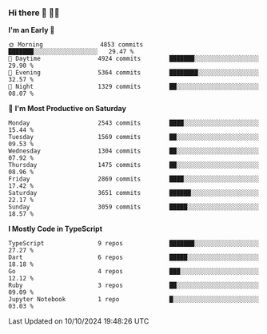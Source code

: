 ### Hi there 👋 🧑‍💻



<!--START_SECTION:waka-->
**I'm an Early 🐤** 

```text
🌞 Morning                4853 commits        ███████░░░░░░░░░░░░░░░░░░   29.47 % 
🌆 Daytime                4924 commits        ███████░░░░░░░░░░░░░░░░░░   29.90 % 
🌃 Evening                5364 commits        ████████░░░░░░░░░░░░░░░░░   32.57 % 
🌙 Night                  1329 commits        ██░░░░░░░░░░░░░░░░░░░░░░░   08.07 % 
```
📅 **I'm Most Productive on Saturday** 

```text
Monday                   2543 commits        ████░░░░░░░░░░░░░░░░░░░░░   15.44 % 
Tuesday                  1569 commits        ██░░░░░░░░░░░░░░░░░░░░░░░   09.53 % 
Wednesday                1304 commits        ██░░░░░░░░░░░░░░░░░░░░░░░   07.92 % 
Thursday                 1475 commits        ██░░░░░░░░░░░░░░░░░░░░░░░   08.96 % 
Friday                   2869 commits        ████░░░░░░░░░░░░░░░░░░░░░   17.42 % 
Saturday                 3651 commits        ██████░░░░░░░░░░░░░░░░░░░   22.17 % 
Sunday                   3059 commits        █████░░░░░░░░░░░░░░░░░░░░   18.57 % 
```


**I Mostly Code in TypeScript** 

```text
TypeScript               9 repos             ███████░░░░░░░░░░░░░░░░░░   27.27 % 
Dart                     6 repos             █████░░░░░░░░░░░░░░░░░░░░   18.18 % 
Go                       4 repos             ███░░░░░░░░░░░░░░░░░░░░░░   12.12 % 
Ruby                     3 repos             ██░░░░░░░░░░░░░░░░░░░░░░░   09.09 % 
Jupyter Notebook         1 repo              █░░░░░░░░░░░░░░░░░░░░░░░░   03.03 % 
```




 Last Updated on 10/10/2024 19:48:26 UTC
<!--END_SECTION:waka-->


